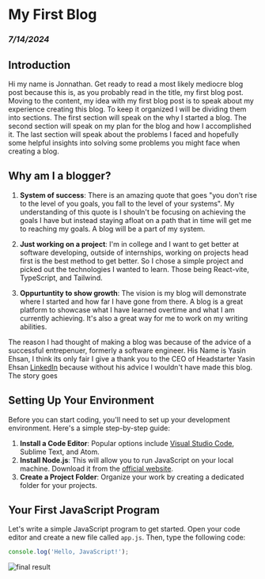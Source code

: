 


# My First Blog 
### *7/14/2024*
## Introduction

Hi my name is Jonnathan. Get ready to read a most likely mediocre blog post because this is, as you probably read in the title, my first blog post. Moving to the content,
my idea with my first blog post is to speak about my experience creating this blog. To keep it organized I will be dividing them into sections. The first section will 
speak on the why I started a blog. The second section will speak on my plan for the blog and how I accomplished it. The last section will speak about the problems I faced 
and hopefully some helpful insights into solving some problems you might face when creating a blog. 


## Why am I a blogger?
1. **System of success**: There is an amazing quote that goes "you don't rise to the level of you goals, you fall to the level of your systems". My understanding of this quote is I shouln't be 
focusing on achieving the goals I have but instead staying afloat on a path that in time will get me to reaching my goals. A blog will be a part of my system.

2. **Just working on a project**: I'm in college and I want to get better at software developing, outside of internships, working on projects head first is the best method to get better. So I chose a simple project and picked out the technologies I wanted to learn. Those being React-vite, TypeScript, and Tailwind.

3. **Oppurtuntity to show growth**: The vision is my blog will demonstrate where I started and how far I have gone from there. A blog is a great platform to showcase what I have learned overtime and 
what I am currently achieving. It's also a great way for me to work on my writing abilities.

The reason I had thought of making a blog was because of the advice of a successful entrepenuer, formerly a software engineer. His Name is Yasin Ehsan,
I think its only fair I give a thank you to the CEO of Headstarter Yasin Ehsan [LinkedIn](https://www.linkedin.com/in/yasinehsan/) because without his advice I wouldn't have made this blog. The story goes

## Setting Up Your Environment

Before you can start coding, you'll need to set up your development environment. Here's a simple step-by-step guide:

1. **Install a Code Editor**: Popular options include [Visual Studio Code](https://code.visualstudio.com/), Sublime Text, and Atom.
2. **Install Node.js**: This will allow you to run JavaScript on your local machine. Download it from the [official website](https://nodejs.org/).
3. **Create a Project Folder**: Organize your work by creating a dedicated folder for your projects.

## Your First JavaScript Program

Let's write a simple JavaScript program to get started. Open your code editor and create a new file called `app.js`. Then, type the following code:

```javascript
console.log('Hello, JavaScript!');
```
![final result](/photos/Example_Result.png)
